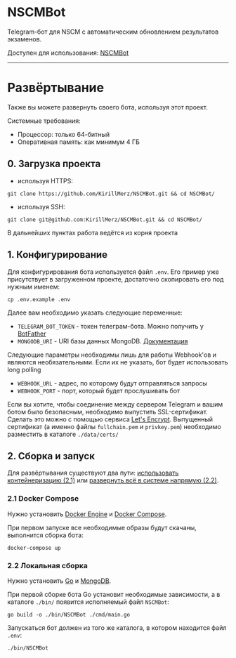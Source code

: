 # NSCMBot

Telegram-бот для NSCM с автоматическим обновлением результатов экзаменов.

Доступен для использования: [NSCMBot](https://t.me/NSCMBot)

---

# Развёртывание

Также вы можете развернуть своего бота, используя этот проект.

Системные требования: 
- Процессор: только 64-битный
- Оперативная память: как минимум 4 ГБ

## 0. Загрузка проекта

- используя HTTPS:
```
git clone https://github.com/KirillMerz/NSCMBot.git && cd NSCMBot/
```

- используя SSH:
```
git clone git@github.com:KirillMerz/NSCMBot.git && cd NSCMBot/
```

В дальнейших пунктах работа ведётся из корня проекта

## 1. Конфигурирование

Для конфигурирования бота используется файл ```.env```.
Его пример уже присутствует в загруженном проекте, достаточно скопировать его под нужным именем:
```
cp .env.example .env
```

Далее вам необходимо указать следующие переменные:

- ```TELEGRAM_BOT_TOKEN``` - токен телеграм-бота. Можно получить у [BotFather](https://t.me/BotFather)
- ```MONGODB_URI``` - URI базы данных MongoDB. [Документация](https://mongodb.com/docs/manual/reference/connection-string/)

Следующие параметры необходимы лишь для работы Webhook'ов и являются необязательными. Если их не указать, бот будет использовать long polling

- ```WEBHOOK_URL``` - адрес, по которому будут отправляться запросы
- ```WEBHOOK_PORT``` - порт, который будет прослушивать бот

Если вы хотите, чтобы соединение между сервером Telegram и вашим ботом было безопасным, необходимо выпустить SSL-сертификат.
Сделать это можно с помощью сервиса [Let's Encrypt](https://letsencrypt.org/getting-started/). Выпущенный сертификат (а именно файлы ```fullchain.pem``` и ```privkey.pem```) необходимо разместить в каталоге ```./data/certs/```

## 2. Сборка и запуск

Для развёртывания существуют два пути: [использовать контейнеризацию (2.1)](2.1-Docker-Compose) или [развернуть всё в системе напрямую (2.2)](2.2-Локальная-сборка).

### 2.1 Docker Compose

Нужно установить [Docker Engine](https://docs.docker.com/engine/install/) и [Docker Compose](https://docs.docker.com/compose/install/).

При первом запуске все необходимые образы будут скачаны, выполнится сборка бота:
```
docker-compose up
```

### 2.2 Локальная сборка

Нужно установить [Go](https://go.dev/dl/) и [MongoDB](https://mongodb.com/docs/manual/installation/).

При первой сборке бота Go установит необходимые зависимости, а в каталоге ```./bin/``` появится исполняемый файл ```NSCMBot```:
```
go build -o ./bin/NSCMBot ./cmd/main.go
```
Запускаться бот должен из того же каталога, в котором находится файл ```.env```:
```
./bin/NSCMBot
```
